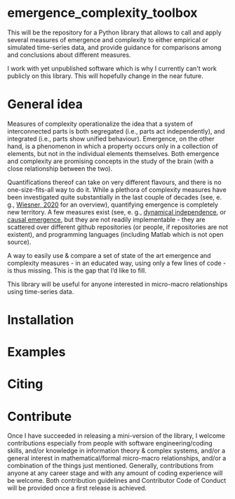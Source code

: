 # emergence_complexity_toolbox

This will be the repository for a Python library that allows to call and apply several measures of emergence and complexity to either empirical or simulated time-series data, and provide guidance for comparisons among and conclusions about different measures. 

I work with yet unpublished software which is why I currently can't work publicly on this library. This will hopefully change in the near future.

# General idea

Measures of complexity operationalize the idea that a system of interconnected parts is both segregated (i.e., parts act independently), and integrated (i.e., parts show unified behaviour). Emergence, on the other hand, is a phenomenon in which a property occurs only in a collection of elements, but not in the individual elements themselves. Both emergence and complexity are promising concepts in the study of the brain (with a close relationship between the two).

Quantifications thereof can take on very different flavours, and there is no one-size-fits-all way to do it. While a plethora of complexity measures have been investigated quite substantially in the last couple of decades (see, e. g., [Wiesner, 2020](https://arxiv.org/pdf/1909.13243.pdf) for an overview), quantifying emergence is completely new territory. A few measures exist (see, e. g., [dynamical independence](https://arxiv.org/pdf/2106.06511.pdf), or [causal emergence](https://journals.plos.org/ploscompbiol/article?id=10.1371/journal.pcbi.1008289), but they are not readily implementable - they are scattered over different github repositories (or people, if repositories are not existent), and programming languages (including Matlab which is not open source).

A way to easily use & compare a set of state of the art emergence and complexity measures - in an educated way, using only a few lines of code - is thus missing. This is the gap that I’d like to fill.

This library will be useful for anyone interested in micro-macro relationships using time-series data.

# Installation

# Examples 

# Citing

# Contribute

Once I have succeeded in releasing a mini-version of the library, I welcome contributions especially from people with software engineering/coding skills, and/or knowledge in information theory & complex systems, and/or a general interest in mathematical/formal micro-macro relationships, and/or a combination of the things just mentioned. Generally, contributions from anyone at any career stage and with any amount of coding experience will be welcome. Both contribution guidelines and Contributor Code of Conduct will be provided once a first release is achieved. 


